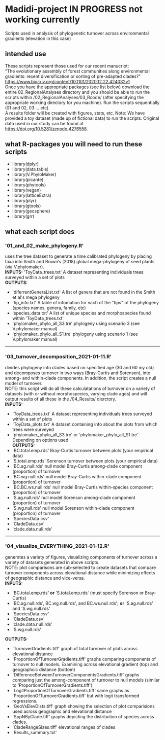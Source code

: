 # Madidi-project IN PROGRESS not working currently
Scripts used in analysis of phylogenetic turnover across environmental gradients (elevation in this case)
## intended use 
These scripts represent those used for our recent manucript:   
"The evolutionary assembly of forest communities along environmental gradients: recent diversification or sorting of pre-adapted clades?"   
https://www.biorxiv.org/content/10.1101/2020.12.22.424032v1   
Once you have the appropriate packages (see list below) download the entire 02_RegionalAnalyses directory and you should be able to run the scripts within /02_RegionalAnalyses/03_Rcode/ (after specifying the appropriate working directory for you machine). Run the scripts sequentially (01 and 02, 03 ... etc).     
A results folder will be created with figures, stats, etc. 
Note: We have provided a toy dataset (made up of fictional data) to run the scripts. Original data used in our study can be found at https://doi.org/10.5281/zenodo.4276558. 

## what R-packages you will need to run these scripts
- library(dplyr)
- library(data.table)
- library(V.PhyloMaker)
- library(picante)
- library(phytools)
- library(vegan)
- library(latticeExtra)
- library(plyr)
- library(gtools)
- library(geosphere)
- library(grr)

## what each script does
### '01_and_02_make_phylogeny.R' 
uses the tree dataset to generate a time calibrated phylogeny by placing taxa into Smith and Brown’s (2018) global mega-phylogeny of seed plants  (via V.phylomaker).   
**INPUTS:** 'ToyData_trees.txt' A dataset representing individuals trees surveyed within a set of plots   
**OUTPUTS:** 
- 'diferrentGeneraList.txt' A list of genera that are not found in the Smith et al's mega phylogeny
- 'tip_info.txt' A table of infomation for each of the "tips" of the phylogeny (species names, genera, family, etc)   
- 'species_data.txt' A list of unique species and morphospecies found within 'ToyData_trees.txt'
- 'phylomaker_phylo_all_S3.tre' phylogeny using scenario 3 (see V.phylomaker manual)
- 'phylomaker_phylo_all_S1.tre' phylogeny using scenario 1 (see V.phylomaker manual)
---
### '03_turnover_decomposition_2021-01-11.R' 
divides phylogeny into clades based on specified age (30 and 60 my old) and decomposes turnover in two ways (Bray-Curtis and Sorenson), into among- and within-clade components.  In addition, the script creates a null model of turnover.    
NOTE: this script will do all these calculatations of turnover on a variety of datasets (with or without morphospecies, varying clade ages) and will output results of all these in the /04_Results/ dierctory.    
**INPUTS:** 
- 'ToyData_trees.txt' A dataset representing individuals trees surveyed within a set of plots  
- 'ToyData_plots.txt' A dataset containing info about the plots from which trees were surveyed 
- 'phylomaker_phylo_all_S3.tre' or 'phylomaker_phylo_all_S1.tre' Depending on options used   
**OUTPUTS:** 
- 'BC.total.emp.rds' Bray-Curtis turnover between plots (your empirical data)
- 'S.total.emp.rds' Sorenson turnover between plots (your empirical data)
- 'BC.ag.null.rds'  null model Bray-Curtis among-clade component (proportion) of turnover
- 'BC.wg.null.rds'  null model Bray-Curtis within-clade component (proportion) of turnover
- 'BC.BC.ws.null.rds'  null model Bray-Curtis within-species component (proportion) of turnover
- 'S.ag.null.rds'  null model Sorenson among-clade component (proportion) of turnover
- 'S.wg.null.rds'  null model Sorenson within-clade component (proportion) of turnover
- 'SpeciesData.csv'  
- 'CladeData.csv'  
- 'clade.data.null.rds' 
---
### '04_visualize_EVERYTHING_2021-01-12.R' 
generates a variety of figures, visualizing components of turnover across a variety of datasets generated in above scripts.   
NOTE: plot comparisons are sub-selected to create datasets that compare turnover components across elevational distance while minimizing effects of geographic distance and vice-versa.    
**INPUTS:** 
- 'BC.total.emp.rds' **or** 'S.total.emp.rds' (must specify Sorenson or Bray-Curtis)
- 'BC.ag.null.rds', BC.wg.null.rds', and BC.ws.null.rds'; **or** 'S.ag.null.rds' and 'S.wg.null.rds' 
- 'SpeciesData.csv'  
- 'CladeData.csv'  
- 'clade.data.null.rds'  
- 'S.wg.null.rds'  

**OUTPUTS:** 
- 'TurnoverGradients.tiff'  graph of total turnover of plots across elevational distance
- 'ProportionOfTurnoverGradients.tiff'  graphs comparing components of turnover to null models. Examining across elevational gradient (top) and geographcic distance (bottom)
- 'DifferenceBetweenTurnoverComponentsGradients.tiff'  graphs comparing just the among-component of turnover to null models (similar to 'ProportionOfTurnoverGradients.tiff')
- 'LogitProportionOfTurnoverGradients.tiff' same graphs as 'ProportionOfTurnoverGradients.tiff' but with logit transformed regressions.
- 'GeoVsElevDists.tiff' graph showing the selection of plot comparisions used across geographic and elevational distance
- 'SppNByClade.tiff'  graphs depicting the distribution of species across clades.
- 'CladeRangeSizes.tiff'  elevational ranges of clades 
- 'Results_summary.txt' 
